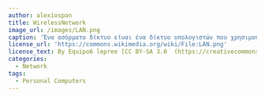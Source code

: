 ```yaml
---
author: alexiospan		
title: WirelessNetwork
image_url: /images/LAN.png
caption: 'Ένα ασύρματο δίκτυο είναι ένα δίκτυο υπολογιστών που χρησιμοποιεί ασύρματες συνδέσεις δεδομένων μεταξύ κόμβων δικτύου. '
license_url: 'https://commons.wikimedia.org/wiki/File:LAN.png'
license_text: By Equipo6 lepree [CC BY-SA 3.0  (https://creativecommons.org/licenses/by-sa/3.0)], from Wikimedia Commons
categories:
  - Network
tags:
  - Personal Computers
---
```

